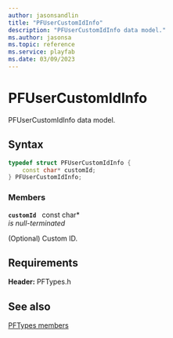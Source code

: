 ```yaml
---
author: jasonsandlin
title: "PFUserCustomIdInfo"
description: "PFUserCustomIdInfo data model."
ms.author: jasonsa
ms.topic: reference
ms.service: playfab
ms.date: 03/09/2023
---
```


# PFUserCustomIdInfo  

PFUserCustomIdInfo data model.  

## Syntax  
  
```cpp
typedef struct PFUserCustomIdInfo {  
    const char* customId;  
} PFUserCustomIdInfo;  
```
  
### Members  
  
**`customId`** &nbsp; const char*  
*is null-terminated*  
  
(Optional) Custom ID.
  
  
## Requirements  
  
**Header:** PFTypes.h
  
## See also  
[PFTypes members](../pftypes_members.md)  

  
  
